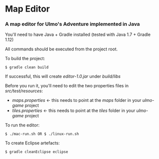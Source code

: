 # Map Editor
### A map editor for Ulmo's Adventure implemented in Java

You'll need to have Java + Gradle installed (tested with Java 1.7 + Gradle 1.12)

All commands should be executed from the project root.

To build the project:
```
$ gradle clean build
```

If successful, this will create *editor-1.0.jar* under *build/libs*

Before you run it, you'll need to edit the two properties files in *src/test/resources*:
* *maps.properties* <- this needs to point at the *maps* folder in your *ulmo-game* project
* *tiles.properties* <- this needs to point at the *tiles* folder in your *ulmo-game* project

To run the editor:
```
$ ./mac-run.sh OR $ ./linux-run.sh
```

To create Eclipse artefacts:
```
$ gradle cleanEclipse eclipse
```
